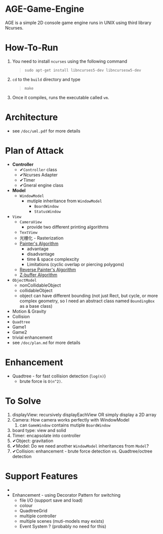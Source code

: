 # AGE-Game-Engine
AGE is a simple 2D console game engine runs in UNIX using third library Ncurses.

# How-To-Run
1. You need to install `ncurses` using the following command
   > `sudo apt-get install libncurses5-dev libncursesw5-dev`
2. `cd` to the `build` directory and type
   > `make`
3. Once it compiles, runs the executable called `vm`.

# Architecture
* see `/doc/uml.pdf` for more details

# Plan of Attack
* **Controller**
  * ✔`Controller` class
  * ✔Ncurses Adapter
  * ✔Timer
  * ✔Gneral engine class
* **Model**
  * `WindowModel`
    * mutiple inheritance from `WindowModel`
      * `BoardWindow`
      * `StatusWindow`
* `View` 
  * `CameraView`
    * provide two different printing algorithms
  * `TextView`
  * 光栅化 - Rasterization
  * [Painter's Algorithm](https://en.wikipedia.org/wiki/Painter's_algorithm)
    * advantage
    * disadvantage
    * time & space complexcity
    * Limitations (cyclic overlap or piercing polygons)
  * [Reverse Painter's Algorithm]()
  * [Z-buffer Algorithm]()
* `ObjectModel` 
  * nonCollidableObject
  * collidableObject
  * object can have different bounding (not just Rect, but cycle, or more complex geometry, so I need an abstract class named `BoundingBox` as a base class)
* Motion & Gravity
* Collision
* `Quadtree`
* Game1
* Game2
* trivial enhancement
* see `/doc/plan.md` for more details

# Enhancement
* Quadtree - for fast collision detection (`log(n)`)
  * brute force is `O(n^2)`.

# To Solve
1. displayView: recursively displayEachView OR simply display a 2D array
2. Camera: How camera works perfectly with WindowModel
   1. can `GameWindow` contains mutiple `BoardWindow`
3. board type: view and solid
4. Timer: encapsolate into controller
5. ✔Object: gravitation
6. ✔Model: Do we need another `WindowModel` inheritances from `Model`?
7. ✔Collision: enhancement - brute force detection vs. Quadtree/octree detection

# Support Features
* 
* Enhancement - using Decorator Pattern for switching
  * file I/O (support save and load)
  * colour
  * QuadtreeGrid
  * multiple controller
  * multiple scenes (muti-models may exists)
  * Event System ? (probably no need for this)
